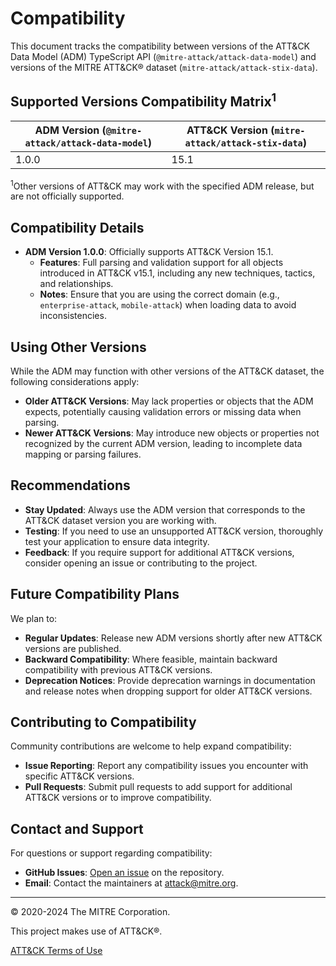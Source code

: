 # Compatibility

This document tracks the compatibility between versions of the ATT&CK Data Model (ADM) TypeScript API (`@mitre-attack/attack-data-model`) and versions of the MITRE ATT&CK® dataset (`mitre-attack/attack-stix-data`).

## Supported Versions Compatibility Matrix<sup>1</sup>

| ADM Version (`@mitre-attack/attack-data-model`) | ATT&CK Version (`mitre-attack/attack-stix-data`) |
|-----------------------------------------------|------------------------------------------------|
| 1.0.0                                         | 15.1                                           |

<sup>1</sup>Other versions of ATT&CK may work with the specified ADM release, but are not officially supported.

## Compatibility Details

- **ADM Version 1.0.0**: Officially supports ATT&CK Version 15.1.
  - **Features**: Full parsing and validation support for all objects introduced in ATT&CK v15.1, including any new techniques, tactics, and relationships.
  - **Notes**: Ensure that you are using the correct domain (e.g., `enterprise-attack`, `mobile-attack`) when loading data to avoid inconsistencies.

## Using Other Versions

While the ADM may function with other versions of the ATT&CK dataset, the following considerations apply:

- **Older ATT&CK Versions**: May lack properties or objects that the ADM expects, potentially causing validation errors or missing data when parsing.
- **Newer ATT&CK Versions**: May introduce new objects or properties not recognized by the current ADM version, leading to incomplete data mapping or parsing failures.

## Recommendations

- **Stay Updated**: Always use the ADM version that corresponds to the ATT&CK dataset version you are working with.
- **Testing**: If you need to use an unsupported ATT&CK version, thoroughly test your application to ensure data integrity.
- **Feedback**: If you require support for additional ATT&CK versions, consider opening an issue or contributing to the project.

## Future Compatibility Plans

We plan to:

- **Regular Updates**: Release new ADM versions shortly after new ATT&CK versions are published.
- **Backward Compatibility**: Where feasible, maintain backward compatibility with previous ATT&CK versions.
- **Deprecation Notices**: Provide deprecation warnings in documentation and release notes when dropping support for older ATT&CK versions.

## Contributing to Compatibility

Community contributions are welcome to help expand compatibility:

- **Issue Reporting**: Report any compatibility issues you encounter with specific ATT&CK versions.
- **Pull Requests**: Submit pull requests to add support for additional ATT&CK versions or to improve compatibility.

## Contact and Support

For questions or support regarding compatibility:

- **GitHub Issues**: [Open an issue](https://github.com/mitre-attack/attack-data-model/issues) on the repository.
- **Email**: Contact the maintainers at [attack@mitre.org](mailto:attack@mitre.org).

---

© 2020-2024 The MITRE Corporation.

This project makes use of ATT&CK®.

[ATT&CK Terms of Use](https://attack.mitre.org/resources/terms-of-use/)